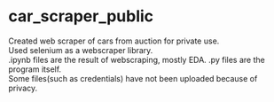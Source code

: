 # car_scraper_public
Created web scraper of cars from auction for private use.<br/>
Used selenium as a webscraper library.<br/>
.ipynb files are the result of webscraping, mostly EDA. .py files are the program itself.<br/>
Some files(such as credentials) have not been uploaded because of privacy. 
